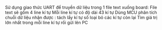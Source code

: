 Sử dụng giao thức UART để truyền dữ liệu trong 1 file text xuống board:
File text sẽ gồm 4 line kí tự
Mỗi line kí tự có độ dài 43 kí tự
Dùng MCU phân tích chuỗi dữ liệu nhận được : tách lấy kí tự số loại bỏ các kí tự còn lại
Tìm giá trị lớn nhất trong mỗi line kí tự rồi gửi lên PC
